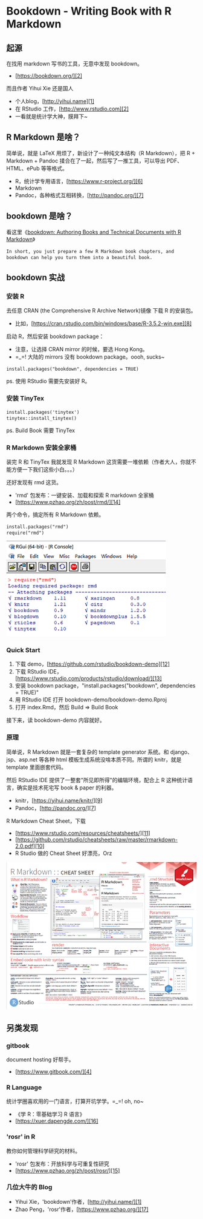 # Bookdown - Writing Book with R Markdown

## 起源

在找用 markdown 写书的工具，无意中发现 bookdown。

 * [https://bookdown.org/][2]

而且作者 Yihui Xie 还是国人

 * 个人blog，[http://yihui.name][1]
 * 在 RStudio 工作，[http://www.rstudio.com][2]
 * 一看就是统计学大神，膜拜下~


## R Markdown 是啥？

简单说，就是 LaTeX 用烦了，新设计了一种纯文本结构（R Markdown），把 R + Markdown + Pandoc 揉合在了一起，然后写了一推工具，可以导出 PDF、HTML、ePub 等等格式。

 * R，统计学专用语言，[https://www.r-project.org/][6]
 * Markdown
 * Pandoc，各种格式互相转换，[http://pandoc.org/][7]


## bookdown 是啥？

看这里《[bookdown: Authoring Books and Technical Documents with R Markdown][5]》

    In short, you just prepare a few R Markdown book chapters, and
    bookdown can help you turn them into a beautiful book.


## bookdown 实战


### 安装 R

去任意 CRAN (the Comprehensive R Archive Network)镜像 下载 R 的安装包。

 * 比如，[https://cran.rstudio.com/bin/windows/base/R-3.5.2-win.exe][8]

启动 R，然后安装 bookdown package：

 * 注意，让选择 CRAN mirror 的时候，要选 Hong Kong。
 * =_=! 大陆的 mirrors 没有 bookdown package。oooh, sucks~

```
install.packages("bookdown", dependencies = TRUE)
```

ps. 使用 RStudio 需要先安装好 R。


### 安装 TinyTex

```
install.packages('tinytex')
tinytex::install_tinytex()
```

ps. Build Book 需要 TinyTex


### R Markdown 安装全家桶

装完 R 和 TinyTex 我就发现 R Markdown 这货需要一堆依赖（作者大人，你就不能方便一下我们这些小白。。。）

还好发现有 rmd 这货。

 * 'rmd' 包发布：一键安装、加载和探索 R markdown 全家桶
 * [https://www.pzhao.org/zh/post/rmd/][14]

两个命令，搞定所有 R Markdown 依赖。

```
install.packages("rmd")
require("rmd")
```

![](images/2019_02_09_writing_with_bookdown/require_rmd.png)


### Quick Start

 1. 下载 demo，[https://github.com/rstudio/bookdown-demo][12]
 2. 下载 RStudio IDE，[https://www.rstudio.com/products/rstudio/download/][13]
 3. 安装 bookdown package，"install.packages("bookdown", dependencies = TRUE)"
 4. 用 RStudio IDE 打开 bookdown-demo/bookdown-demo.Rproj
 5. 打开 index.Rmd，然后 Build => Build Book

接下来，读 bookdown-demo 内容就好。


### 原理

简单说，R Markdown 就是一套复杂的 template generator 系统。和 django、jsp、asp.net 等各种 html 模板生成系统没啥本质不同。所谓的 knitr，就是 template 里面嵌套代码。

然后 RStudio IDE 提供了一整套"所见即所得"的编辑环境，配合上 R 这种统计语言，确实是技术死宅写 book & paper 的利器。

 * knitr，[https://yihui.name/knitr/][9]
 * Pandoc，[http://pandoc.org/][7]

R Markdown Cheat Sheet，下载

 * [https://www.rstudio.com/resources/cheatsheets/][11]
 * [https://github.com/rstudio/cheatsheets/raw/master/rmarkdown-2.0.pdf][10]
 * R Studio 做的 Cheat Sheet 好漂亮，Orz

![](images/2019_02_09_writing_with_bookdown/rmarkdown_cheat_sheet.png)


## 另类发现

### gitbook

document hosting 好帮手。

 * [https://www.gitbook.com/][4]

### R Language

统计学圈喜欢用的一门语言，打算开坑学学。=_=! oh, no~

 * 《学 R：零基础学习 R 语言》
 * [https://xuer.dapengde.com/][16]

### 'rosr' in R

教你如何管理科学研究的材料。

 * 'rosr' 包发布：开放科学与可重复性研究
 * [https://www.pzhao.org/zh/post/rosr/][15]

### 几位大牛的 Blog

 * Yihui Xie，'bookdown'作者，[http://yihui.name/][1]
 * Zhao Peng，'rosr'作者，[https://www.pzhao.org/][17]


[1]:https://yihui.name/
[2]:https://bookdown.org/
[3]:http://www.rstudio.com
[4]:https://www.gitbook.com/?t=10
[5]:https://bookdown.org/yihui/bookdown/
[6]:https://www.r-project.org/
[7]:http://pandoc.org/
[8]:https://cran.rstudio.com/bin/windows/base/R-3.5.2-win.exe
[9]:https://yihui.name/knitr/
[10]:https://github.com/rstudio/cheatsheets/raw/master/rmarkdown-2.0.pdf
[11]:https://www.rstudio.com/resources/cheatsheets/
[12]:https://github.com/rstudio/bookdown-demo
[13]:https://www.rstudio.com/products/rstudio/download/
[14]:https://www.pzhao.org/zh/post/rmd/
[15]:https://www.pzhao.org/zh/post/rosr/
[16]:https://xuer.dapengde.com/
[17]:https://www.pzhao.org/

